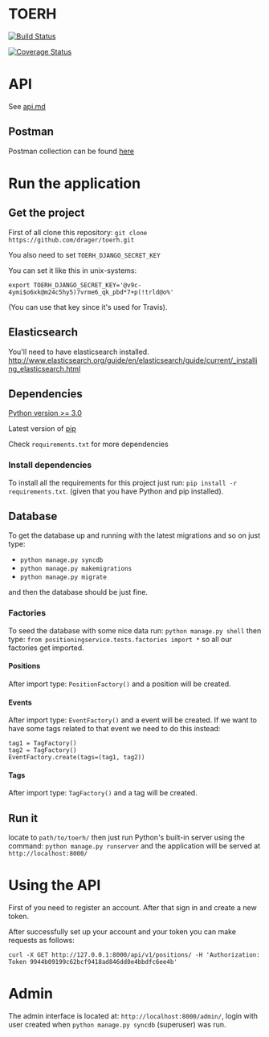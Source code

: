 TOERH
===========

[![Build Status](https://travis-ci.org/drager/toerh.svg?branch=master)](https://travis-ci.org/drager/toerh)

[![Coverage Status](https://coveralls.io/repos/drager/toerh/badge.svg)](https://coveralls.io/r/drager/toerh)

# API

See [api.md](https://github.com/drager/toerh/blob/master/api.md)

## Postman
Postman collection can be found [here](https://github.com/drager/toerh/blob/master/API.json.postman_collection)

# Run the application

## Get the project
First of all clone this repository: `git clone https://github.com/drager/toerh.git`

You also need to set `TOERH_DJANGO_SECRET_KEY`

You can set it like this in unix-systems:

`export TOERH_DJANGO_SECRET_KEY='@v9c-4ymi$o6xk@m24c5hy5)7vrme6_qk_pbd*7+p(!trld@o%'`

(You can use that key since it's used for Travis).


## Elasticsearch
You'll need to have elasticsearch installed.
http://www.elasticsearch.org/guide/en/elasticsearch/guide/current/_installing_elasticsearch.html

## Dependencies
[Python version >= 3.0](https://www.python.org/downloads/)

Latest version of [pip](https://pip.pypa.io/en/latest/installing.html)

Check `requirements.txt` for more dependencies

### Install dependencies
To install all the requirements for this project just run: `pip install -r requirements.txt`.
(given that you have Python and pip installed).

## Database
To get the database up and running with the latest migrations and so on just type:
* `python manage.py syncdb`
* `python manage.py makemigrations`
* `python manage.py migrate`

and then the database should be just fine.

### Factories
To seed the database with some nice data run: `python manage.py shell`
then type: `from positioningservice.tests.factories import *` so all our factories get imported.

#### Positions
After import type: `PositionFactory()` and a position will be created.

#### Events
After import type: `EventFactory()` and a event will be created. If we want to have some tags related to that
event we need to do this instead:

```
tag1 = TagFactory()
tag2 = TagFactory()
EventFactory.create(tags=(tag1, tag2))
```

#### Tags
After import type: `TagFactory()` and a tag will be created.

## Run it

locate to `path/to/toerh/` then just run Python's built-in server using the command: `python manage.py runserver` and the application will be served at `http://localhost:8000/`

# Using the API
First of you need to register an account. After that sign in and create a new token.

After successfully set up your account and your token you can make requests as follows:

``curl -X GET http://127.0.0.1:8000/api/v1/positions/ -H 'Authorization: Token 9944b09199c62bcf9418ad846dd0e4bbdfc6ee4b'``

# Admin

The admin interface is located at: `http://localhost:8000/admin/`, login with user created when `python manage.py syncdb` (superuser) was run.